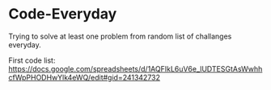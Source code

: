 # Code-Everyday
Trying to solve at least one problem from random list of challanges everyday.

First code list: https://docs.google.com/spreadsheets/d/1AQFIkL6uV6e_lUDTESGtAsWwhhcfWpPHODHwYlk4eWQ/edit#gid=241342732
